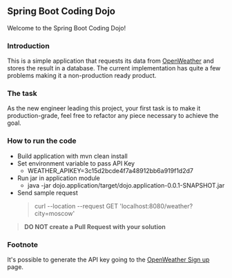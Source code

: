 Spring Boot Coding Dojo
---

Welcome to the Spring Boot Coding Dojo!

### Introduction

This is a simple application that requests its data from [OpenWeather](https://openweathermap.org/) and stores the
result in a database. The current implementation has quite a few problems making it a non-production ready product.

### The task

As the new engineer leading this project, your first task is to make it production-grade, feel free to refactor any
piece necessary to achieve the goal.

### How to run the code

- Build application with mvn clean install
- Set environment variable to pass API Key
    - WEATHER_APIKEY=3c15d2bcde4f7a48912bb6a919f1d2d7
- Run jar in application module
    - java -jar dojo.application/target/dojo.application-0.0.1-SNAPSHOT.jar
- Send sample request
  > curl --location --request GET 'localhost:8080/weather?city=moscow'

> **DO NOT create a Pull Request with your solution**

### Footnote

It's possible to generate the API key going to the [OpenWeather Sign up](https://openweathermap.org/appid) page.
